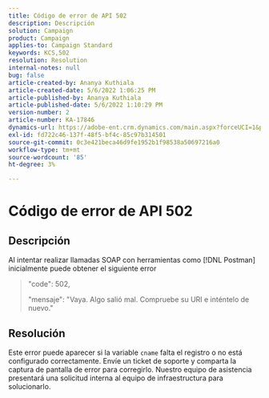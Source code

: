 ```yaml
---
title: Código de error de API 502
description: Descripción
solution: Campaign
product: Campaign
applies-to: Campaign Standard
keywords: KCS,502
resolution: Resolution
internal-notes: null
bug: false
article-created-by: Ananya Kuthiala
article-created-date: 5/6/2022 1:06:25 PM
article-published-by: Ananya Kuthiala
article-published-date: 5/6/2022 1:10:29 PM
version-number: 2
article-number: KA-17846
dynamics-url: https://adobe-ent.crm.dynamics.com/main.aspx?forceUCI=1&pagetype=entityrecord&etn=knowledgearticle&id=2a32a951-3dcd-ec11-a7b5-0022480b639b
exl-id: fd722c46-137f-48f5-bf4c-85c97b314501
source-git-commit: 0c3e421beca46d9fe1952b1f98538a50697216a0
workflow-type: tm+mt
source-wordcount: '85'
ht-degree: 3%

---
```


# Código de error de API 502

## Descripción


Al intentar realizar llamadas SOAP con herramientas como [!DNL Postman] inicialmente puede obtener el siguiente error




> &quot;code&quot;: 502,
> 
> &quot;mensaje&quot;: &quot;Vaya. Algo salió mal. Compruebe su URI e inténtelo de nuevo.&quot;





## Resolución


Este error puede aparecer si la variable `cname` falta el registro o no está configurado correctamente. Envíe un ticket de soporte y comparta la captura de pantalla de error para corregirlo. Nuestro equipo de asistencia presentará una solicitud interna al equipo de infraestructura para solucionarlo.
